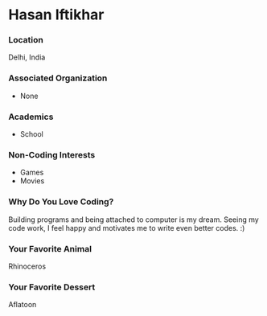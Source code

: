 # Hasan Iftikhar

### Location
Delhi, India

### Associated Organization
- None

### Academics
- School

### Non-Coding Interests
- Games
- Movies

### Why Do You Love Coding?
Building programs and being attached to computer is my dream. Seeing my code work, I feel happy and motivates me to write even better codes. :) 

### Your Favorite Animal
Rhinoceros

### Your Favorite Dessert
Aflatoon